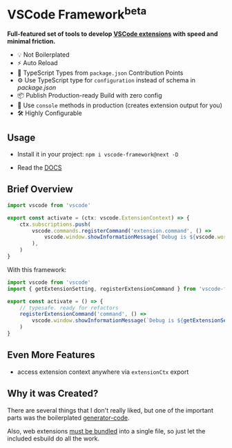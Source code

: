 # VSCode Framework<sup>beta</sup>

<!-- > :fire: The fastest way to develop extensions for VSCode -->

**Full-featured set of tools to develop [VSCode extensions](https://code.visualstudio.com/api) with speed and minimal friction.**

- 💡 Not Boilerplated
- ⚡️ Auto Reload
- 🔑 TypeScript Types from `package.json` Contribution Points
- ⚙️ Use TypeScript type for `configuration` instead of schema in *package.json*
- 📦 Publish Production-ready Build with zero config
- 🚀 Use `console` methods in production (creates extension output for you)
- 🛠️ Highly Configurable

## Usage

- Install it in your project: `npm i vscode-framework@next -D`
<!-- TODO: autofix it via release action -->
- Read the [DOCS](https://github.com/zardoy/vscode-framework/tree/main/packages/vscode-framework/docs)

## Brief Overview

```ts
import vscode from 'vscode'

export const activate = (ctx: vscode.ExtensionContext) => {
    ctx.subscriptions.push(
        vscode.commands.registerCommand('extension.command', () =>
            vscode.window.showInformationMessage(`Debug is ${vscode.workspace.getConfiguration(extension).get<true>('enableDebug') ? 'enabled' : 'disabled'}`),
        ),
    )
}
```

With this framework:

```ts
import vscode from 'vscode'
import { getExtensionSetting, registerExtensionCommand } from 'vscode-framework'

export const activate = () => {
    // typesafe. ready for refactors
    registerExtensionCommand('command', () =>
        vscode.window.showInformationMessage(`Debug is ${getExtensionSetting('enableDebug') ? 'enabled' : 'disabled'}`),
    )
}
```

## Even More Features

- access extension context anywhere via `extensionCtx` export

## Why it was Created?

There are several things that I don't really liked, but one of the important parts was the boilerplated [generator-code](https://github.com/Microsoft/vscode-generator-code).

Also, web extensions [must be bundled](https://docs.microsoft.com/en-us/answers/questions/368286/vc-2015-2019-install-check.html) into a single file, so just let the included esbuild do all the work.

<!-- The standard `vscode` module just slows me down. -->
